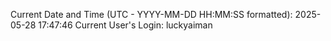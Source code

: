 Current Date and Time (UTC - YYYY-MM-DD HH:MM:SS formatted): 2025-05-28 17:47:46
Current User's Login: luckyaiman
